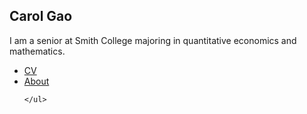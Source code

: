 ## Carol Gao

I am a senior at Smith College majoring in quantitative economics and mathematics. 


<nav>
    		<ul>
        		<li><a href="/cv">CV</a></li>
	        	<li><a href="/Research">About</a></li>
        		
	</ul>
</nav>
